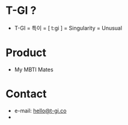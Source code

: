 <link href="custom.css" rel="stylesheet"/>

# T-GI ?
- T-GI = 특이 = [ t:gi ] = Singularity = Unusual
# Product
- My MBTI Mates

# Contact
- e-mail: hello@t-gi.co
-